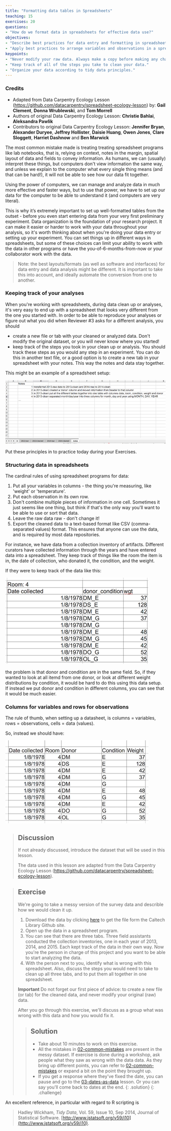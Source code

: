 ```yaml
---
title: "Formatting data tables in Spreadsheets"
teaching: 15
exercises: 20
questions:
- "How do we format data in spreadsheets for effective data use?"
objectives:
- "Describe best practices for data entry and formatting in spreadsheets."
- "Apply best practices to arrange variables and observations in a spreadsheet."
keypoints:
- "Never modify your raw data. Always make a copy before making any changes."  
- "Keep track of all of the steps you take to clean your data."  
- "Organize your data according to tidy data principles."  
---
```

### Credits
- Adapted from Data Carpentry Ecology Lesson (https://github.com/datacarpentry/spreadsheet-ecology-lesson) by: **Gail Clement**, **Donna Wrublewski**, and **Tom Morrell**
- Authors of original Data Carpentry Ecology Lesson: **Christie Bahlai**, **Aleksandra Pawlik**<br>
- Contributors to original Data Carpentry Ecology Lesson: **Jennifer Bryan**, **Alexander Duryee**, **Jeffrey Hollister**, **Daisie Huang**, **Owen Jones**, **Clare Sloggett**, **Harriet Dashnow** and **Ben Marwick**

The most common mistake made is treating treating spreadsheet programs like lab notebooks, that is, 
relying on context, notes in the margin,
spatial layout of data and fields to convey information. As humans, we
can (usually) interpret these things, but computers don't view information the same way, and
unless we explain to the computer what every single thing means (and
that can be hard!), it will not be able to see how our data fit
together.

Using the power of computers, we can manage and analyze data in much more 
effective and faster ways, but to use that power, we have to set up
our data for the computer to be able to understand it (and computers are very 
literal).

This is why it’s extremely important to set up well-formatted
tables from the outset - before you even start entering data from
your very first preliminary experiment. Data organization is the
foundation of your research project. It can make it easier or harder
to work with your data throughout your analysis, so it's worth
thinking about when you're doing your data entry or setting up your
experiment. You can set things up in different ways in spreadsheets,
but some of these choices can limit your ability to work with the data in other programs or
have the you-of-6-months-from-now or your collaborator work with the
data.

> Note: the best layouts/formats (as well as software and
> interfaces) for data entry and data analysis might be
> different. It is important to take this into account, and ideally
> automate the conversion from one to another.

### Keeping track of your analyses

When you're working with spreadsheets, during data clean up or analyses, it's
very easy to end up with a spreadsheet that looks very different from the one
you started with. In order to be able to reproduce your analyses or figure out
what you did when Reviewer #3 asks for a different analysis, you should

- create a new file or tab with your cleaned or analyzed data. Don't modify
the original dataset, or you will never know where you started!
- keep track of the steps you took in your clean up or analysis. You should track 
these steps as you would any step in an experiment. You can
do this in another text file, or a good option is to create a new tab in your spreadsheet
with your notes. This way the notes and data stay together.

This might be an example of a spreadsheet setup:

![spreadsheet setup](../fig/spreadsheet-setup.png)

Put these principles in to practice today during your Exercises. 


### Structuring data in spreadsheets


The cardinal rules of using spreadsheet programs for data:

1. Put all your variables in columns - the thing you're measuring,
   like 'weight' or 'temperature'.
2. Put each observation in its own row.
3. Don't combine multiple pieces of information in one
   cell. Sometimes it just seems like one thing, but think if that's
   the only way you'll want to be able to use or sort that data.
4. Leave the raw data raw - don't change it!
5. Export the cleaned data to a text-based format like CSV (comma-separated values) format. This
   ensures that anyone can use the data, and is required by
   most data repositories.

For instance, we have data from a collection inventory of artifacts. Different curators have collected information 
through the years and have entered data into a spreadsheet. They keep track of things like the room the item is in, 
the date of collection, who donated it, the condition, and the weight.

If they were to keep track of the data like this:

![multiple-info example](../fig/multiple-info.png)

the problem is that donor and condition are in the same field. So, if they wanted to look at all itemd from one donor, 
or look at different weight distributions by condition, it would be hard to do this using this data setup. If instead 
we put donor and condition in different columns, you can see that it would be much easier. 

### Columns for variables and rows for observations

The rule of thumb, when setting up a datasheet, is columns =
variables, rows = observations, cells = data (values).

So, instead we should have:

![single-info example](../fig/single-info.jpg)

> ## Discussion
> If not already discussed, introduce the dataset that will be used in this lesson.  
>
> The data used in this lesson are adapted from the Data Carpentry Ecology Lesson (https://github.com/datacarpentry/spreadsheet-ecology-lesson).

> ## Exercise
> 
> We're going to take a messy version of the survey data and describle how we would clean it up.
>
> 1. Download the data by clicking [here](https://github.com/caltechlibrary/spreadsheet-humanities-lesson/raw/gh-pages/data/survey_data_humanities_messy.xls) to get the file form the Caltech Library Github site.
> 2. Open up the data in a spreadsheet program. 
> 3. You can see that there are three tabs. Three field assistants conducted the collection inventories, one in each year 
of 2013, 2014, and 2015. Each kept track of the data in their own way. Now you're the person in charge of this project and 
you want to be able to start analyzing the data.   
> 4. With the person next to you, identify what is wrong with this spreadsheet. Also, discuss the steps you would need to 
take to clean up all three tabs, and to put them all together in one spreadsheet. 
>
> **Important** Do not forget our first piece of advice: to create a new file (or tab) for the cleaned data, and never
> modify your original (raw) data.
> 
> After you go through this exercise, we'll discuss as a group what was wrong with this data and how you would fix it. 
> 
> > ## Solution
> > - Take about 10 minutes to work on this exercise.
> > - All the mistakes in [02-common-mistakes](../02-common-mistakes) are present in the messy dataset. If
> > exercise is done during a workshop, ask people what they saw as wrong with
> > the data data. As they bring up different points, you can refer to [02-common-mistakes](../02-common-mistakes)
> > or expand a bit on the point they brought up.
> > - If you get a response where they've fixed the date, you can pause and go to the [03-dates-as-data](../03-dates-as-data) lesson. Or you can say you'll come back to dates at the end. 
> {: .solution}
{: .challenge}

An excellent reference, in particular with regard to R scripting is

> Hadley Wickham, *Tidy Data*, Vol. 59, Issue 10, Sep 2014, Journal of
> Statistical Software. [http://www.jstatsoft.org/v59/i10](http://www.jstatsoft.org/v59/i10).


